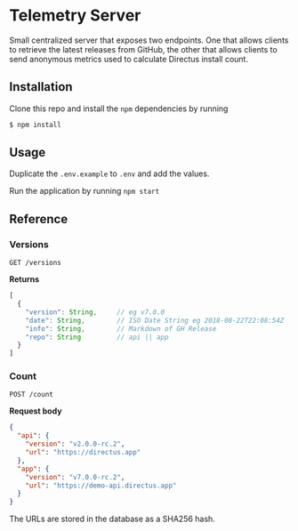 # Telemetry Server

Small centralized server that exposes two endpoints. One that allows clients to retrieve the latest releases from GitHub, the other that allows clients to send anonymous metrics used to calculate Directus install count.

## Installation

Clone this repo and install the `npm` dependencies by running

```bash
$ npm install
```

## Usage

Duplicate the `.env.example` to `.env` and add the values.

Run the application by running `npm start`

## Reference

### Versions

```http
GET /versions
```

**Returns**  
```js
[
  {
    "version": String,     // eg v7.0.0
    "date": String,        // ISO Date String eg 2018-08-22T22:08:54Z
    "info": String,        // Markdown of GH Release
    "repo": String         // api || app
  }
]
```

### Count

```http
POST /count
```

**Request body**  
```json
{
  "api": {
    "version": "v2.0.0-rc.2",
    "url": "https://directus.app"
  },
  "app": {
    "version": "v7.0.0-rc.2",
    "url": "https://demo-api.directus.app"
  }
}
```

The URLs are stored in the database as a SHA256 hash.
